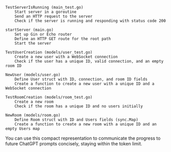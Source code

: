     TestServerIsRunning (main_test.go)
        Start server in a goroutine
        Send an HTTP request to the server
        Check if the server is running and responding with status code 200

    startServer (main.go)
        Set up Gin or Echo router
        Define an HTTP GET route for the root path
        Start the server

    TestUserCreation (models/user_test.go)
        Create a new user with a WebSocket connection
        Check if the user has a unique ID, valid connection, and an empty room ID

    NewUser (models/user.go)
        Define User struct with ID, connection, and room ID fields
        Create a function to create a new user with a unique ID and a WebSocket connection

    TestRoomCreation (models/room_test.go)
        Create a new room
        Check if the room has a unique ID and no users initially

    NewRoom (models/room.go)
        Define Room struct with ID and Users fields (sync.Map)
        Create a function to create a new room with a unique ID and an empty Users map

You can use this compact representation to communicate the progress to future ChatGPT prompts concisely, staying within the token limit.

